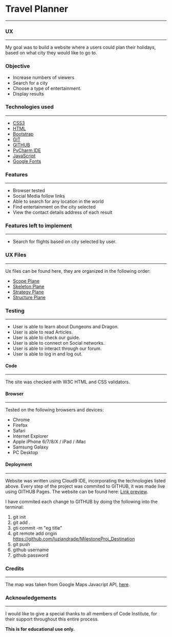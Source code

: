 # Travel Planner
---

### UX
---
My goal was to build a website where a users could plan their holidays, based on what city they would like to go to.

### Objective
* Increase numbers of viewers
* Search for a city
* Choose a type of entertainment.
* Display results

### Technologies used
---
* [CSS3](https://www.w3schools.com/css/)
* [HTML](ttps://www.w3schools.com/)
* [Bootstrap](https://getbootstrap.com/)
* [GIT](https://git-scm.com/)
* [GITHUB](https://github.com/)
* [PyCharm IDE](https://www.jetbrains.com/pycharm/)
* [JavaScript](https://www.javascript.com/)
* [Google Fonts](https://fonts.google.com/)

### Features
---
* Browser tested
* Social Media follow links
* Able to search for any location in the world
* Find entertainment on the city selected
* View the contact details address of each result

### Features left to implement
---
* Search for flights based on city selected by user.

### UX Files
---
Ux files can be found here, they are organized in the following order:

* [Scope Plane](https://github.com/luziandrade/MilestoneProj_Destination/blob/master/UX/Scope%20Plane.pdf)
* [Skeleton Plane](https://github.com/luziandrade/MilestoneProj_Destination/blob/master/UX/Skeleton%20Plane.pdf)
* [Strategy Plane](https://github.com/luziandrade/MilestoneProj_Destination/blob/master/UX/Strategy%20Plane.pdf)
* [Structure Plane](https://github.com/luziandrade/MilestoneProj_Destination/blob/master/UX/Structure%20Plane.pdf)

### Testing
---
* User is able to learn about Dungeons and Dragon.
* User is able to read Articles.
* User is able to check our guide.
* User is able to connect on Social networks.
* User is able to interact through our forum.
* User is able to log in and log out.

#### Code
---
The site was checked with W3C HTML and CSS validators.

#### Browser
---
Tested on the following browsers and devices:

* Chrome
* Firefox
* Safari
* Internet Explorer
* Apple iPhone 6/7/8/X / iPad / iMac
* Samsung Galaxy
* PC Desktop

#### Deployment
---
Website was written using Cloud9 IDE, incorporating the technologies listed above. Every step of the project was commited to GITHUB, it was made live using GITHUB Pages. The website can be found here: [Link preview](https://luziandrade.github.io/MilestoneProj_Destination/).

I have commited each change to GITHUB by doing the following into the terminal:

1. git init
2. git add .
3. gti commit -m "eg title"
4. git remote add origin https://github.com/luziandrade/MilestoneProj_Destination
5. git push
6. github username
7. github password

### Credits
---
The map was taken from Google Maps Javacript API, [here](https://developers.google.com/maps/documentation/javascript/tutorial).

### Acknowledgements
---
I would like to give a special thanks to all members of Code Institute, for their support throughout this entire process.
 

**This is for educational use only.**